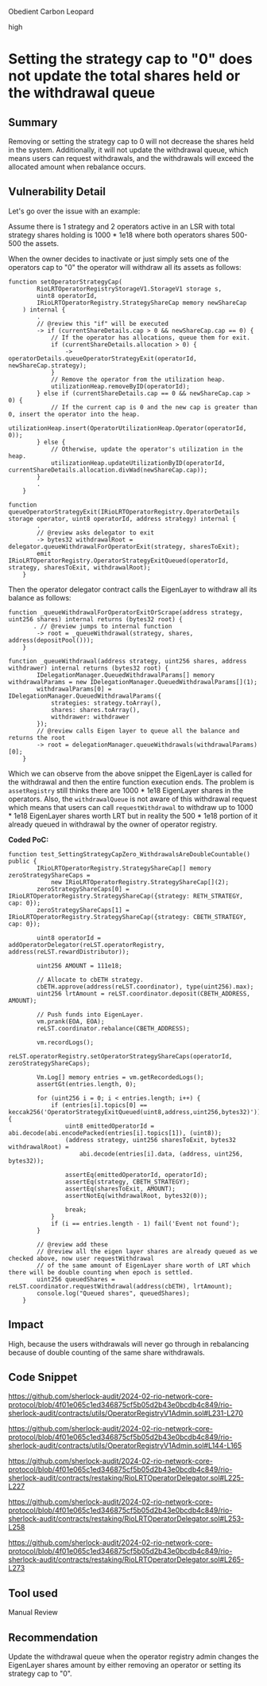 Obedient Carbon Leopard

high

# Setting the strategy cap to "0" does not update the total shares held or the withdrawal queue

## Summary
Removing or setting the strategy cap to 0 will not decrease the shares held in the system. Additionally, it will not update the withdrawal queue, which means users can request withdrawals, and the withdrawals will exceed the allocated amount when rebalance occurs.
## Vulnerability Detail
Let's go over the issue with an example:

Assume there is 1 strategy and 2 operators active in an LSR with total strategy shares holding is 1000 * 1e18 where both operators shares 500-500 the assets. 

When the owner decides to inactivate or just simply sets one of the operators cap to "0" the operator will withdraw all its assets as follows:
```solidity
function setOperatorStrategyCap(
        RioLRTOperatorRegistryStorageV1.StorageV1 storage s,
        uint8 operatorId,
        IRioLRTOperatorRegistry.StrategyShareCap memory newShareCap
    ) internal {
        . 
        // @review this "if" will be executed
        -> if (currentShareDetails.cap > 0 && newShareCap.cap == 0) {
            // If the operator has allocations, queue them for exit.
            if (currentShareDetails.allocation > 0) {
                -> operatorDetails.queueOperatorStrategyExit(operatorId, newShareCap.strategy);
            }
            // Remove the operator from the utilization heap.
            utilizationHeap.removeByID(operatorId);
        } else if (currentShareDetails.cap == 0 && newShareCap.cap > 0) {
            // If the current cap is 0 and the new cap is greater than 0, insert the operator into the heap.
            utilizationHeap.insert(OperatorUtilizationHeap.Operator(operatorId, 0));
        } else {
            // Otherwise, update the operator's utilization in the heap.
            utilizationHeap.updateUtilizationByID(operatorId, currentShareDetails.allocation.divWad(newShareCap.cap));
        }
        .
    }
```
```solidity
function queueOperatorStrategyExit(IRioLRTOperatorRegistry.OperatorDetails storage operator, uint8 operatorId, address strategy) internal {
        .
        // @review asks delegator to exit
        -> bytes32 withdrawalRoot = delegator.queueWithdrawalForOperatorExit(strategy, sharesToExit);
        emit IRioLRTOperatorRegistry.OperatorStrategyExitQueued(operatorId, strategy, sharesToExit, withdrawalRoot);
    }
```

Then the operator delegator contract calls the EigenLayer to withdraw all its balance as follows:
```solidity
function _queueWithdrawalForOperatorExitOrScrape(address strategy, uint256 shares) internal returns (bytes32 root) {
       . // @review jumps to internal function
        -> root = _queueWithdrawal(strategy, shares, address(depositPool()));
    }

function _queueWithdrawal(address strategy, uint256 shares, address withdrawer) internal returns (bytes32 root) {
        IDelegationManager.QueuedWithdrawalParams[] memory withdrawalParams = new IDelegationManager.QueuedWithdrawalParams[](1);
        withdrawalParams[0] = IDelegationManager.QueuedWithdrawalParams({
            strategies: strategy.toArray(),
            shares: shares.toArray(),
            withdrawer: withdrawer
        });
        // @review calls Eigen layer to queue all the balance and returns the root
        -> root = delegationManager.queueWithdrawals(withdrawalParams)[0];
    }
```

Which we can observe from the above snippet the EigenLayer is called for the withdrawal and then the entire function execution ends. The problem is `assetRegistry` still thinks there are 1000 * 1e18 EigenLayer shares in the operators. Also, the `withdrawalQueue` is not aware of this withdrawal request which means that users can call `requestWithdrawal` to withdraw up to 1000 * 1e18 EigenLayer shares worth LRT but in reality the 500 * 1e18 portion of it already queued in withdrawal by the owner of operator registry.

**Coded PoC:**
```solidity
function test_SettingStrategyCapZero_WithdrawalsAreDoubleCountable() public {
        IRioLRTOperatorRegistry.StrategyShareCap[] memory zeroStrategyShareCaps =
            new IRioLRTOperatorRegistry.StrategyShareCap[](2);
        zeroStrategyShareCaps[0] = IRioLRTOperatorRegistry.StrategyShareCap({strategy: RETH_STRATEGY, cap: 0});
        zeroStrategyShareCaps[1] = IRioLRTOperatorRegistry.StrategyShareCap({strategy: CBETH_STRATEGY, cap: 0});

        uint8 operatorId = addOperatorDelegator(reLST.operatorRegistry, address(reLST.rewardDistributor));

        uint256 AMOUNT = 111e18;

        // Allocate to cbETH strategy.
        cbETH.approve(address(reLST.coordinator), type(uint256).max);
        uint256 lrtAmount = reLST.coordinator.deposit(CBETH_ADDRESS, AMOUNT);

        // Push funds into EigenLayer.
        vm.prank(EOA, EOA);
        reLST.coordinator.rebalance(CBETH_ADDRESS);

        vm.recordLogs();
        reLST.operatorRegistry.setOperatorStrategyShareCaps(operatorId, zeroStrategyShareCaps);

        Vm.Log[] memory entries = vm.getRecordedLogs();
        assertGt(entries.length, 0);

        for (uint256 i = 0; i < entries.length; i++) {
            if (entries[i].topics[0] == keccak256('OperatorStrategyExitQueued(uint8,address,uint256,bytes32)')) {
                uint8 emittedOperatorId = abi.decode(abi.encodePacked(entries[i].topics[1]), (uint8));
                (address strategy, uint256 sharesToExit, bytes32 withdrawalRoot) =
                    abi.decode(entries[i].data, (address, uint256, bytes32));

                assertEq(emittedOperatorId, operatorId);
                assertEq(strategy, CBETH_STRATEGY);
                assertEq(sharesToExit, AMOUNT);
                assertNotEq(withdrawalRoot, bytes32(0));

                break;
            }
            if (i == entries.length - 1) fail('Event not found');
        }

        // @review add these
        // @review all the eigen layer shares are already queued as we checked above, now user requestWithdrawal
        // of the same amount of EigenLayer share worth of LRT which there will be double counting when epoch is settled.
        uint256 queuedShares = reLST.coordinator.requestWithdrawal(address(cbETH), lrtAmount);
        console.log("Queued shares", queuedShares);
    }
```
## Impact
High, because the users withdrawals will never go through in rebalancing because of double counting of the same share withdrawals.
## Code Snippet
https://github.com/sherlock-audit/2024-02-rio-network-core-protocol/blob/4f01e065c1ed346875cf5b05d2b43e0bcdb4c849/rio-sherlock-audit/contracts/utils/OperatorRegistryV1Admin.sol#L231-L270

https://github.com/sherlock-audit/2024-02-rio-network-core-protocol/blob/4f01e065c1ed346875cf5b05d2b43e0bcdb4c849/rio-sherlock-audit/contracts/utils/OperatorRegistryV1Admin.sol#L144-L165

https://github.com/sherlock-audit/2024-02-rio-network-core-protocol/blob/4f01e065c1ed346875cf5b05d2b43e0bcdb4c849/rio-sherlock-audit/contracts/restaking/RioLRTOperatorDelegator.sol#L225-L227

https://github.com/sherlock-audit/2024-02-rio-network-core-protocol/blob/4f01e065c1ed346875cf5b05d2b43e0bcdb4c849/rio-sherlock-audit/contracts/restaking/RioLRTOperatorDelegator.sol#L253-L258

https://github.com/sherlock-audit/2024-02-rio-network-core-protocol/blob/4f01e065c1ed346875cf5b05d2b43e0bcdb4c849/rio-sherlock-audit/contracts/restaking/RioLRTOperatorDelegator.sol#L265-L273
## Tool used

Manual Review

## Recommendation
Update the withdrawal queue when the operator registry admin changes the EigenLayer shares amount by either removing an operator or setting its strategy cap to "0".